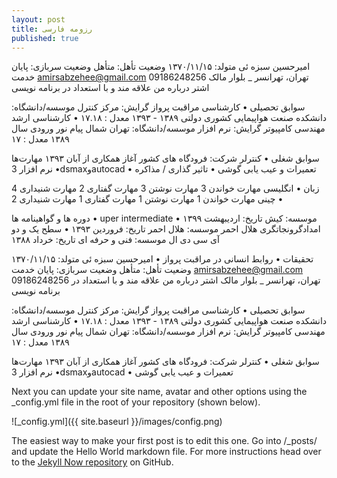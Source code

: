 ```yaml
---
layout: post
title: رزومه فارسی
published: true
---
```

 امیرحسین سبزه ئی
متولد: ۱۳۷۰/۱۱/۱۵ 
وضعیت تأهل: متأهل 
وضعیت سربازی: پایان خدمت 
amirsabzehee@gmail.com 
09186248256
تهران، تهرانسر _ بلوار مالک اشتر 
درباره من 
علاقه مند و با استعداد در برنامه نویسی 

سوابق تحصیلی 
•	کارشناسی مراقبت پرواز
گرایش: مرکز کنترل
موسسه/دانشگاه: دانشکده صنعت هواپیمایی کشوری دولتی
۱۳۸۹ - ۱۳۹۳ معدل : ۱۷.۱۸ 
•	کارشناسی ارشد مهندسی کامپیوتر
گرایش: نرم افزار
موسسه/دانشگاه: تهران شمال پیام نور
ورودی سال ۱۳۸۹ معدل : ۱۷ 

سوابق شغلی 
•	کنترلر
شرکت: فرودگاه های کشور 
آغاز همکاری از آبان ۱۳۹۳ 
مهارت‌ها 
•	نرم افزار 3dsmaxوautocad 
•	تعمیرات و عیب یابی گوشی 
•	تاثیر گذاری / مذاکره 





زبان 
•	انگلیسی
مهارت خواندن 3   مهارت نوشتن 3 مهارت گفتاری  2 مهارت شنیداری  4
•	چینی
مهارت خواندن 1 مهارت نوشتن 1 مهارت گفتاری 1 مهارت شنیداری  2

دوره ها و گواهینامه ها 
•	uper intermediate
موسسه: کیش
تاریخ: اردیبهشت ۱۳۹۹ 
•	امدادگرونجاتگری هلال احمر
موسسه: هلال احمر
تاریخ: فروردین ۱۳۹۳ 
•	سطح یک و دو آی سی دی ال
موسسه: فنی و حرفه ای
تاریخ: خرداد ۱۳۸۸ 

تحقیقات 
•	روابط انسانی در مراقبت پرواز 
•	امیرحسین سبزه ئی
متولد: ۱۳۷۰/۱۱/۱۵ 
وضعیت تأهل: متأهل 
وضعیت سربازی: پایان خدمت 
amirsabzehee@gmail.com 
09186248256
تهران، تهرانسر _ بلوار مالک اشتر 
درباره من 
علاقه مند و با استعداد در برنامه نویسی 

سوابق تحصیلی 
•	کارشناسی مراقبت پرواز
گرایش: مرکز کنترل
موسسه/دانشگاه: دانشکده صنعت هواپیمایی کشوری دولتی
۱۳۸۹ - ۱۳۹۳ معدل : ۱۷.۱۸ 
•	کارشناسی ارشد مهندسی کامپیوتر
گرایش: نرم افزار
موسسه/دانشگاه: تهران شمال پیام نور
ورودی سال ۱۳۸۹ معدل : ۱۷ 

سوابق شغلی 
•	کنترلر
شرکت: فرودگاه های کشور 
آغاز همکاری از آبان ۱۳۹۳ 
مهارت‌ها 
•	نرم افزار 3dsmaxوautocad 
•	تعمیرات و عیب یابی گوشی 




Next you can update your site name, avatar and other options using the _config.yml file in the root of your repository (shown below).

![_config.yml]({{ site.baseurl }}/images/config.png)

The easiest way to make your first post is to edit this one. Go into /_posts/ and update the Hello World markdown file. For more instructions head over to the [Jekyll Now repository](https://github.com/barryclark/jekyll-now) on GitHub.

